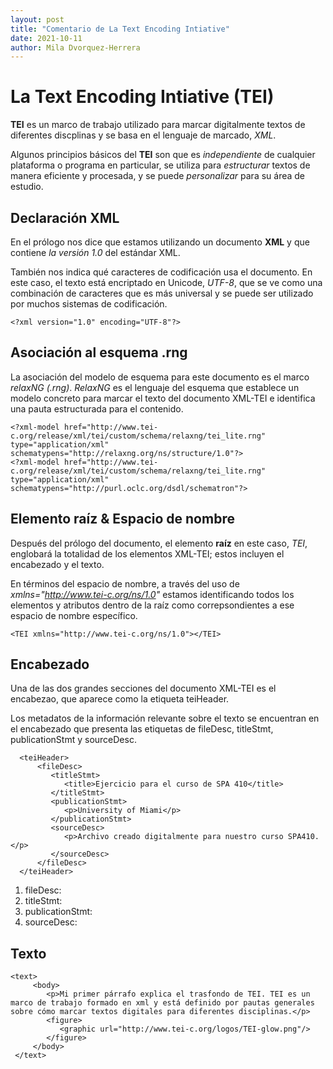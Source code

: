 ```yaml
---
layout: post
title: "Comentario de La Text Encoding Intiative"
date: 2021-10-11
author: Mila Dvorquez-Herrera
---
```


# La Text Encoding Intiative (TEI)

**TEI** es un marco de trabajo utilizado para marcar digitalmente textos de diferentes discplinas y se basa en el lenguaje de marcado, *XML*.

Algunos principios básicos del **TEI** son que es *independiente* de cualquier plataforma o programa en particular, se utiliza para *estructurar* textos de manera eficiente y procesada, y se puede *personalizar* para su área de estudio. 


## Declaración XML 

En el prólogo nos dice que estamos utilizando un documento **XML** y que contiene *la versión 1.0* del estándar XML. 

También nos indica qué caracteres de codificación usa el documento. En este caso, el texto está encriptado en Unicode, *UTF-8*, que se ve como una combinación de caracteres que es más universal y se puede ser utilizado por muchos sistemas de codificación.

```
<?xml version="1.0" encoding="UTF-8"?>
```
## Asociación al esquema .rng

La asociación del modelo de esquema para este documento es el marco *relaxNG (.rng)*. *RelaxNG* es el lenguaje del esquema que establece un modelo concreto para marcar el texto del documento XML-TEI e identifica una pauta estructurada para el contenido. 

```
<?xml-model href="http://www.tei-c.org/release/xml/tei/custom/schema/relaxng/tei_lite.rng" type="application/xml" schematypens="http://relaxng.org/ns/structure/1.0"?>
<?xml-model href="http://www.tei-c.org/release/xml/tei/custom/schema/relaxng/tei_lite.rng" type="application/xml"
schematypens="http://purl.oclc.org/dsdl/schematron"?>
```
## Elemento raíz & Espacio de nombre	

Después del prólogo del documento, el elemento **raíz** en este caso, *TEI*, englobará la totalidad de los elementos XML-TEI; estos incluyen el encabezado y el texto. 

En términos del espacio de nombre, a través del uso de *xmlns="http://www.tei-c.org/ns/1.0"* estamos identificando todos los elementos y atributos dentro de la raíz como correpsondientes a ese espacio de nombre específico. 

```
<TEI xmlns="http://www.tei-c.org/ns/1.0"></TEI> 
```
## Encabezado

Una de las dos grandes secciones del documento XML-TEI es el encabezao, que aparece como la etiqueta teiHeader. 
  
Los metadatos de la información relevante sobre el texto se encuentran en el encabezado que presenta las etiquetas de fileDesc, titleStmt, publicationStmt y sourceDesc. 
  
```
  <teiHeader>
      <fileDesc>
         <titleStmt>
            <title>Ejercicio para el curso de SPA 410</title>
         </titleStmt>
         <publicationStmt>
            <p>University of Miami</p>        
         </publicationStmt>
         <sourceDesc>
            <p>Archivo creado digitalmente para nuestro curso SPA410.</p>
         </sourceDesc>
      </fileDesc>
  </teiHeader>
  ```
  1. fileDesc: 
  2. titleStmt: 
  3. publicationStmt:
  4. sourceDesc: 
  
## Texto
 
 ```
 <text>
      <body>
         <p>Mi primer párrafo explica el trasfondo de TEI. TEI es un marco de trabajo formado en xml y está definido por pautas generales sobre cómo marcar textos digitales para diferentes disciplinas.</p>
         <figure>
            <graphic url="http://www.tei-c.org/logos/TEI-glow.png"/>
         </figure>
      </body>
  </text>
```
